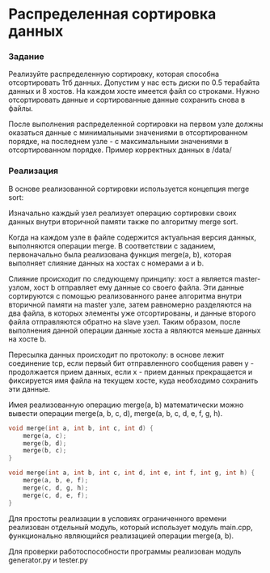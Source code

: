 # Распределенная сортировка данных

### Задание

Реализуйте распределенную сортировку, которая способна отсортировать 1тб данных. Допустим у нас есть диски по 0.5 терабайта данных и 8 хостов. На каждом хосте имеется файл со строками. Нужно отсортировать данные и сортированные данные сохранить снова в файлы.

После выполнения распределенной сортировки на первом узле должны оказаться данные с минимальными значениями в отсортированном порядке, на последнем узле - с максимальными значениями в отсортированном порядке. Пример корректных данных в /data/

### Реализация

В основе реализованной сортировки используется концепция merge sort:

Изначально каждый узел реализует операцию сортировки своих данных внутри вторичной памяти также по алгоритму merge sort.

Когда на каждом узле в файле содержится актуальная версия данных, выполняются операции merge.
В соответствии с заданием, первоначально была реализована функция merge(a, b), которая выполняет слияние данных на хостах с номерами a и b.

Слияние происходит по следующему принципу: хост a является master-узлом, хост b отправляет ему данные со своего файла. 
Эти данные сортируются с помощью реализованного ранее алгоритма внутри вторичной памяти на master узле, затем равномерно разделяются на 
два файла, в которых элементы уже отсортированы, и данные второго файла отправляются обратно на slave узел. 
Таким образом, после выполнения данной операции данные хоста a являются меньше данных на хосте b.

Пересылка данных происходит по протоколу: в основе лежит соединение tcp, если первый бит отправленного сообщения равен y - продолжается прием данных, если x - прием данных прекращается и фиксируется имя файла на текущем хосте, куда необходимо сохранить эти данные.

Имея реализованную операцию merge(a, b) математически можно вывести операции merge(a, b, c, d), merge(a, b, c, d, e, f, g, h).

```c++
void merge(int a, int b, int c, int d) {
    merge(a, c);
    merge(b, d);
    merge(b, c);
}

void merge(int a, int b, int c, int d, int e, int f, int g, int h) {
    merge(a, b, e, f);
    merge(c, d, g, h);
    merge(c, d, e, f);
}
```

Для простоты реализации в условиях ограниченного времени реализован отдельный модуль, который использует модуль main.cpp, функционально являющийся реализацией
операции merge(a, b).

Для проверки работоспособности программы реализован модуль generator.py и tester.py
